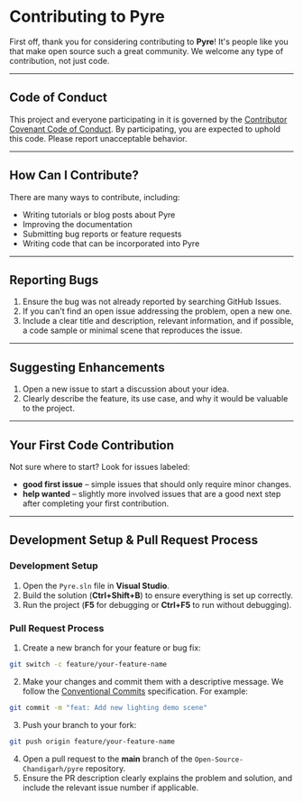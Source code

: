 # Contributing to Pyre

First off, thank you for considering contributing to **Pyre**! It's people like you that make open source such a great community. We welcome any type of contribution, not just code.

---

## Code of Conduct

This project and everyone participating in it is governed by the [Contributor Covenant Code of Conduct](CODE_OF_CONDUCT.md).
By participating, you are expected to uphold this code. Please report unacceptable behavior.

---

## How Can I Contribute?

There are many ways to contribute, including:

* Writing tutorials or blog posts about Pyre
* Improving the documentation
* Submitting bug reports or feature requests
* Writing code that can be incorporated into Pyre

---

## Reporting Bugs

1. Ensure the bug was not already reported by searching GitHub Issues.
2. If you can't find an open issue addressing the problem, open a new one.
3. Include a clear title and description, relevant information, and if possible, a code sample or minimal scene that reproduces the issue.

---

## Suggesting Enhancements

1. Open a new issue to start a discussion about your idea.
2. Clearly describe the feature, its use case, and why it would be valuable to the project.

---

## Your First Code Contribution

Not sure where to start? Look for issues labeled:

* **good first issue** – simple issues that should only require minor changes.
* **help wanted** – slightly more involved issues that are a good next step after completing your first contribution.

---

## Development Setup & Pull Request Process

### Development Setup

1. Open the `Pyre.sln` file in **Visual Studio**.
2. Build the solution (**Ctrl+Shift+B**) to ensure everything is set up correctly.
3. Run the project (**F5** for debugging or **Ctrl+F5** to run without debugging).

### Pull Request Process

1. Create a new branch for your feature or bug fix:

```bash
git switch -c feature/your-feature-name
```

2. Make your changes and commit them with a descriptive message.
   We follow the [Conventional Commits](https://www.conventionalcommits.org/) specification. For example:

```bash
git commit -m "feat: Add new lighting demo scene"
```

3. Push your branch to your fork:

```bash
git push origin feature/your-feature-name
```

4. Open a pull request to the **main** branch of the `Open-Source-Chandigarh/pyre` repository.
5. Ensure the PR description clearly explains the problem and solution, and include the relevant issue number if applicable.
